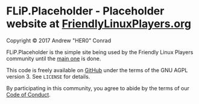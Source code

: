 # FLiP.Placeholder - Placeholder website at [FriendlyLinuxPlayers.org](https://FriendlyLinuxPlayers.org)

Copyright © 2017 Andrew "HER0" Conrad

FLiP.Placeholder is the simple site being used by the Friendly Linux Players
community until the [main one](https://github.com/FriendlyLinuxPlayers/flip.earth)
is done.

This code is freely available on
[GitHub](https://github.com/FriendlyLinuxPlayers/flip.placeholder) under the terms of
the GNU AGPL version 3. See `LICENSE` for details.

By participating in this community, you agree to abide by the terms of our
[Code of Conduct](https://FriendlyLinuxPlayers.org/conduct).
